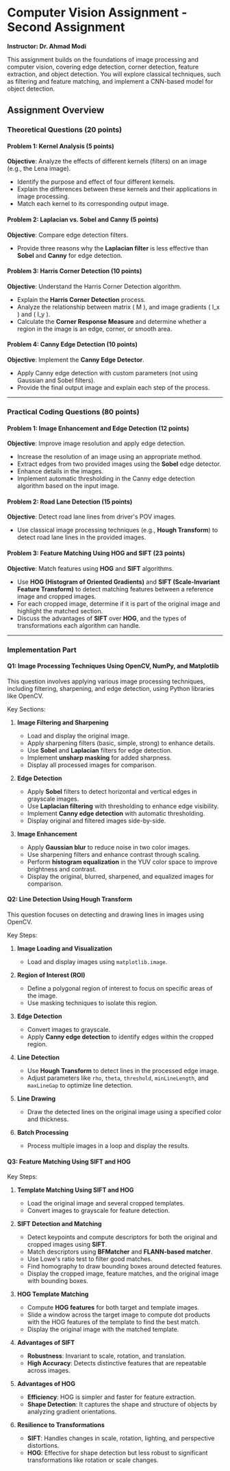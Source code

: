 # Computer Vision Assignment - Second Assignment  
**Instructor: Dr. Ahmad Modi**  

This assignment builds on the foundations of image processing and computer vision, covering edge detection, corner detection, feature extraction, and object detection. You will explore classical techniques, such as filtering and feature matching, and implement a CNN-based model for object detection.

## Assignment Overview  

### Theoretical Questions (20 points)  

#### Problem 1: Kernel Analysis (5 points)  
**Objective**: Analyze the effects of different kernels (filters) on an image (e.g., the Lena image).  
- Identify the purpose and effect of four different kernels.  
- Explain the differences between these kernels and their applications in image processing.  
- Match each kernel to its corresponding output image.  

#### Problem 2: Laplacian vs. Sobel and Canny (5 points)  
**Objective**: Compare edge detection filters.  
- Provide three reasons why the **Laplacian filter** is less effective than **Sobel** and **Canny** for edge detection.  

#### Problem 3: Harris Corner Detection (10 points)  
**Objective**: Understand the Harris Corner Detection algorithm.  
- Explain the **Harris Corner Detection** process.  
- Analyze the relationship between matrix \( M \), and image gradients \( I_x \) and \( I_y \).  
- Calculate the **Corner Response Measure** and determine whether a region in the image is an edge, corner, or smooth area.  

#### Problem 4: Canny Edge Detection (10 points)  
**Objective**: Implement the **Canny Edge Detector**.  
- Apply Canny edge detection with custom parameters (not using Gaussian and Sobel filters).  
- Provide the final output image and explain each step of the process.  

---

### Practical Coding Questions (80 points)  

#### Problem 1: Image Enhancement and Edge Detection (12 points)  
**Objective**: Improve image resolution and apply edge detection.  
- Increase the resolution of an image using an appropriate method.  
- Extract edges from two provided images using the **Sobel** edge detector.  
- Enhance details in the images.  
- Implement automatic thresholding in the Canny edge detection algorithm based on the input image.  

#### Problem 2: Road Lane Detection (15 points)  
**Objective**: Detect road lane lines from driver's POV images.  
- Use classical image processing techniques (e.g., **Hough Transform**) to detect road lane lines in the provided images.  

#### Problem 3: Feature Matching Using HOG and SIFT (23 points)  
**Objective**: Match features using **HOG** and **SIFT** algorithms.  
- Use **HOG (Histogram of Oriented Gradients)** and **SIFT (Scale-Invariant Feature Transform)** to detect matching features between a reference image and cropped images.  
- For each cropped image, determine if it is part of the original image and highlight the matched section.  
- Discuss the advantages of **SIFT** over **HOG**, and the types of transformations each algorithm can handle.  

---

### Implementation Part

#### Q1: Image Processing Techniques Using OpenCV, NumPy, and Matplotlib  
This question involves applying various image processing techniques, including filtering, sharpening, and edge detection, using Python libraries like OpenCV.  

Key Sections:  

1. **Image Filtering and Sharpening**  
   - Load and display the original image.  
   - Apply sharpening filters (basic, simple, strong) to enhance details.  
   - Use **Sobel** and **Laplacian** filters for edge detection.  
   - Implement **unsharp masking** for added sharpness.  
   - Display all processed images for comparison.  

2. **Edge Detection**  
   - Apply **Sobel** filters to detect horizontal and vertical edges in grayscale images.  
   - Use **Laplacian filtering** with thresholding to enhance edge visibility.  
   - Implement **Canny edge detection** with automatic thresholding.  
   - Display original and filtered images side-by-side.  

3. **Image Enhancement**  
   - Apply **Gaussian blur** to reduce noise in two color images.  
   - Use sharpening filters and enhance contrast through scaling.  
   - Perform **histogram equalization** in the YUV color space to improve brightness and contrast.  
   - Display the original, blurred, sharpened, and equalized images for comparison.  

#### Q2: Line Detection Using Hough Transform  
This question focuses on detecting and drawing lines in images using OpenCV.  

Key Steps:  

1. **Image Loading and Visualization**  
   - Load and display images using `matplotlib.image`.  

2. **Region of Interest (ROI)**  
   - Define a polygonal region of interest to focus on specific areas of the image.  
   - Use masking techniques to isolate this region.  

3. **Edge Detection**  
   - Convert images to grayscale.  
   - Apply **Canny edge detection** to identify edges within the cropped region.  

4. **Line Detection**  
   - Use **Hough Transform** to detect lines in the processed edge image.  
   - Adjust parameters like `rho`, `theta`, `threshold`, `minLineLength`, and `maxLineGap` to optimize line detection.  

5. **Line Drawing**  
   - Draw the detected lines on the original image using a specified color and thickness.  

6. **Batch Processing**  
   - Process multiple images in a loop and display the results.  

#### Q3: Feature Matching Using SIFT and HOG  
Key Steps:  

1. **Template Matching Using SIFT and HOG**  
   - Load the original image and several cropped templates.  
   - Convert images to grayscale for feature detection.  

2. **SIFT Detection and Matching**  
   - Detect keypoints and compute descriptors for both the original and cropped images using **SIFT**.  
   - Match descriptors using **BFMatcher** and **FLANN-based matcher**.  
   - Use Lowe's ratio test to filter good matches.  
   - Find homography to draw bounding boxes around detected features.  
   - Display the cropped image, feature matches, and the original image with bounding boxes.  

3. **HOG Template Matching**  
   - Compute **HOG features** for both target and template images.  
   - Slide a window across the target image to compute dot products with the HOG features of the template to find the best match.  
   - Display the original image with the matched template.  

4. **Advantages of SIFT**  
   - **Robustness**: Invariant to scale, rotation, and translation.  
   - **High Accuracy**: Detects distinctive features that are repeatable across images.  

5. **Advantages of HOG**  
   - **Efficiency**: HOG is simpler and faster for feature extraction.  
   - **Shape Detection**: It captures the shape and structure of objects by analyzing gradient orientations.  

6. **Resilience to Transformations**  
   - **SIFT**: Handles changes in scale, rotation, lighting, and perspective distortions.  
   - **HOG**: Effective for shape detection but less robust to significant transformations like rotation or scale changes.  
